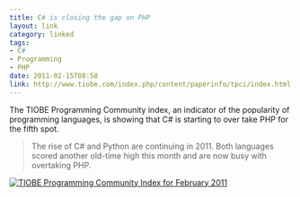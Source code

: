 ```yaml
---
title: C# is closing the gap on PHP
layout: link
category: linked
tags:
- C#
- Programming
- PHP
date: 2011-02-15T08:58
link: http://www.tiobe.com/index.php/content/paperinfo/tpci/index.html
---
```


The TIOBE Programming Community index, an indicator of the popularity of programming languages, is showing that C# is starting to over take PHP for the fifth spot.

> The rise of C# and Python are continuing in 2011. Both languages scored another old-time high this month and are now busy with overtaking PHP.

<div class="inline illustration">
	<a href="http://www.tiobe.com/index.php/content/paperinfo/tpci/index.html" title="TIOBE Programming Community Index for February 2011">
		<img src="http://mylesbraithwaite.com/media/uploads/posts/2011-02-15-c-is-closing-the-gap-on-php/tiobe-index.png" alt="TIOBE Programming Community Index for February 2011">
	</a>
</div>